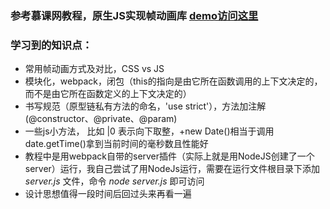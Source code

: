 ### 参考慕课网教程，原生JS实现帧动画库 [demo访问这里](http://kad0108.github.io/Html5/FrameAnimation/demo/demo.html)
### 学习到的知识点：
* 常用帧动画方式及对比，CSS vs JS
* 模块化，webpack，闭包（this的指向是由它所在函数调用的上下文决定的，而不是由它所在函数定义的上下文决定的）
* 书写规范（原型链私有方法的命名，'use strict'），方法加注解(@constructor、@private、@param)
* 一些js小方法， 比如 |0 表示向下取整，+new Date()相当于调用date.getTime()拿到当前时间的毫秒数且性能好
* 教程中是用webpack自带的server插件（实际上就是用NodeJS创建了一个server）运行，我自己尝试了用NodeJs运行，需要在运行文件根目录下添加 *server.js* 文件，命令 *node server.js* 即可访问
* 设计思想值得一段时间后回过头来再看一遍
